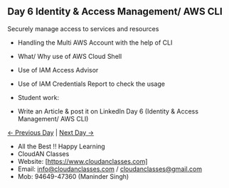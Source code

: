 ## Day 6 Identity & Access Management/ AWS CLI
Securely manage access to services and resources

- Handling the Multi AWS Account with the help of CLI
  
- What/ Why use of AWS Cloud Shell
  
- Use of IAM Access Advisor
  
- Use of IAM Credentials Report to check the usage
  
- Student work:
- Write an Article & post it on LinkedIn Day 6 (Identity & Access Management/ AWS CLI)

[← Previous Day](../Day05/README.md) | [Next Day →](../Day07/README.md)

- All the Best !! Happy Learning
- CloudAN Classes
- Website: [https://www.cloudanclasses.com]
- Email: info@cloudanclasses.com / cloudanclasses@gmail.com
- Mob: 94649-47360 (Maninder Singh)

